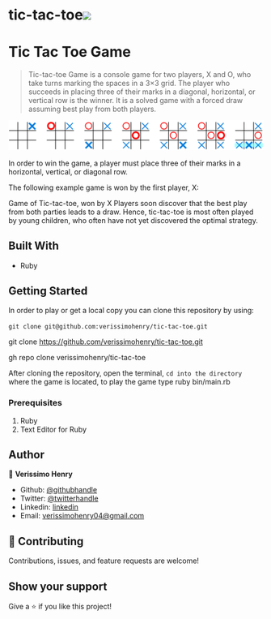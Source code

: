 # tic-tac-toe![](https://img.shields.io/badge/Microverse-blueviolet)

# Tic Tac Toe Game

> Tic-tac-toe Game is a console game for two players, X and O, who take turns marking the spaces in a 3×3 grid. The player who succeeds in placing three of their marks in a diagonal, horizontal, or vertical row is the winner. It is a solved game with a forced draw assuming best play from both players.

![screenshot](assets/1.png)

In order to win the game, a player must place three of their marks in a horizontal, vertical, or diagonal row.

The following example game is won by the first player, X:

Game of Tic-tac-toe, won by X
Players soon discover that the best play from both parties leads to a draw. Hence, tic-tac-toe is most often played by young children, who often have not yet discovered the optimal strategy.

## Built With

- Ruby

## Getting Started

In order to play or get a local copy you can clone this repository by using:

`git clone git@github.com:verissimohenry/tic-tac-toe.git`
 
 git clone https://github.com/verissimohenry/tic-tac-toe.git 
 
 gh repo clone verissimohenry/tic-tac-toe

After cloning the repository, open the terminal, `cd into the directory` where the game is located, to play the game type ruby bin/main.rb

### Prerequisites

1. Ruby
2. Text Editor for Ruby

## Author

👤 **Verissimo Henry**

- Github: [@githubhandle](https://github.com/verissimohenry)
- Twitter: [@twitterhandle](https://twitter.com/verissimohenry)
- Linkedin: [linkedin](https://www.linkedin.com/in/henry-verissimo-618906167/)
- Email: verissimohenry04@gmail.com

## 🤝 Contributing

Contributions, issues, and feature requests are welcome!

## Show your support

Give a ⭐️ if you like this project!
